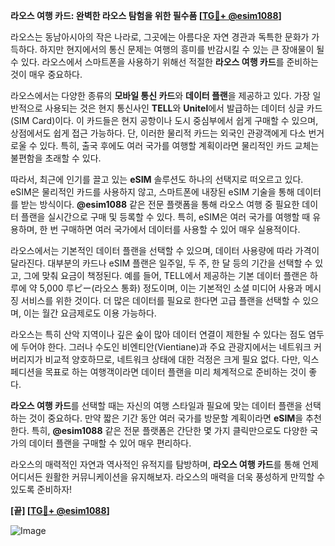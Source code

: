 **라오스 여행 카드: 완벽한 라오스 탐험을 위한 필수품 [[TG💪+ @esim1088](https://t.me/s/esim1088)]**

라오스는 동남아시아의 작은 나라로, 그곳에는 아름다운 자연 경관과 독특한 문화가 가득하다. 하지만 현지에서의 통신 문제는 여행의 흥미를 반감시킬 수 있는 큰 장애물이 될 수 있다. 라오스에서 스마트폰을 사용하기 위해선 적절한 **라오스 여행 카드**를 준비하는 것이 매우 중요하다.

라오스에서는 다양한 종류의 **모바일 통신 카드**와 **데이터 플랜**을 제공하고 있다. 가장 일반적으로 사용되는 것은 현지 통신사인 **TELL**와 **Unitel**에서 발급하는 데이터 싱글 카드(SIM Card)이다. 이 카드들은 현지 공항이나 도시 중심부에서 쉽게 구매할 수 있으며, 상점에서도 쉽게 접근 가능하다. 단, 이러한 물리적 카드는 외국인 관광객에게 다소 번거로울 수 있다. 특히, 출국 후에도 여러 국가를 여행할 계획이라면 물리적인 카드 교체는 불편함을 초래할 수 있다.

따라서, 최근에 인기를 끌고 있는 **eSIM** 솔루션도 하나의 선택지로 떠오르고 있다. eSIM은 물리적인 카드를 사용하지 않고, 스마트폰에 내장된 eSIM 기술을 통해 데이터를 받는 방식이다. **@esim1088** 같은 전문 플랫폼을 통해 라오스 여행 중 필요한 데이터 플랜을 실시간으로 구매 및 등록할 수 있다. 특히, eSIM은 여러 국가를 여행할 때 유용하며, 한 번 구매하면 여러 국가에서 데이터를 사용할 수 있어 매우 실용적이다.

라오스에서는 기본적인 데이터 플랜을 선택할 수 있으며, 데이터 사용량에 따라 가격이 달라진다. 대부분의 카드나 eSIM 플랜은 일주일, 두 주, 한 달 등의 기간을 선택할 수 있고, 그에 맞춰 요금이 책정된다. 예를 들어, TELL에서 제공하는 기본 데이터 플랜은 하루에 약 5,000 루ピー(라오스 통화) 정도이며, 이는 기본적인 소셜 미디어 사용과 메시징 서비스를 위한 것이다. 더 많은 데이터를 필요로 한다면 고급 플랜을 선택할 수 있으며, 이는 월간 요금제로도 이용 가능하다.

라오스는 특히 산악 지역이나 깊은 숲이 많아 데이터 연결이 제한될 수 있다는 점도 염두에 두어야 한다. 그러나 수도인 비엔티안(Vientiane)과 주요 관광지에서는 네트워크 커버리지가 비교적 양호하므로, 네트워크 상태에 대한 걱정은 크게 필요 없다. 다만, 익스페디션을 목표로 하는 여행객이라면 데이터 플랜을 미리 체계적으로 준비하는 것이 좋다.

**라오스 여행 카드**를 선택할 때는 자신의 여행 스타일과 필요에 맞는 데이터 플랜을 선택하는 것이 중요하다. 만약 짧은 기간 동안 여러 국가를 방문할 계획이라면 **eSIM**을 추천한다. 특히, **@esim1088** 같은 전문 플랫폼은 간단한 몇 가지 클릭만으로도 다양한 국가의 데이터 플랜을 구매할 수 있어 매우 편리하다.

라오스의 매력적인 자연과 역사적인 유적지를 탐방하며, **라오스 여행 카드**를 통해 언제 어디서든 원활한 커뮤니케이션을 유지해보자. 라오스의 매력을 더욱 풍성하게 만끽할 수 있도록 준비하자! 

**[끝] [[TG💪+ @esim1088](https://t.me/s/esim1088)]**

![Image](https://i.postimg.cc/Y0z9fWf4/image.png)